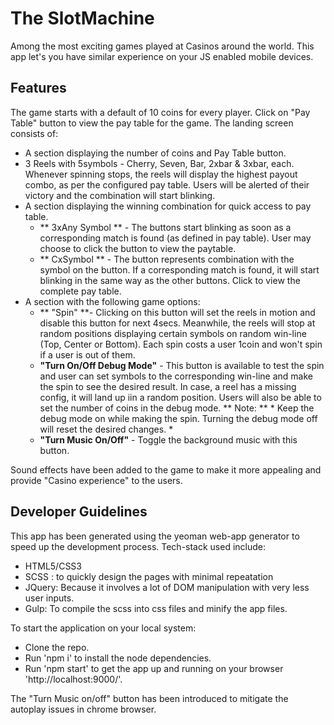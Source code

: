 # The SlotMachine
  Among the most exciting games played at Casinos around the world. This app let's you have similar experience on your JS enabled mobile devices.

## Features
  The game starts with a default of 10 coins for every player. Click on "Pay Table" button to view the pay table for the game. The landing screen consists of:
  - A section displaying the number of coins and Pay Table button.
  - 3 Reels with 5symbols - Cherry, Seven, Bar, 2xbar & 3xbar, each. Whenever spinning stops, the reels will display the highest payout combo, as per the configured pay table. Users will be alerted of their victory and the combination will start blinking.
  - A section displaying the winning combination for quick access to pay table.
    - ** 3xAny Symbol **  - The buttons start blinking as soon as a corresponding match is found (as defined in pay table). User may choose to click the button to view the paytable. 
    - ** CxSymbol ** - The button represents combination with the symbol on the button. If a corresponding match is found, it will start blinking in the same way as the other buttons. Click to view the complete pay table.
  - A section with the following game options:
    - ** "Spin" **- Clicking on this button will set the reels in motion and disable this button for next 4secs. Meanwhile, the reels will stop at random positions displaying certain symbols on random win-line (Top, Center or Bottom). Each spin costs a user 1coin and won't spin if a user is out of them.
    - **"Turn On/Off Debug Mode"**  - This button is available to test the spin and user can set symbols to the corresponding win-line and make the spin to see the desired result. In case, a reel has a missing config, it will land up iin a random position. Users will also be able to set the number of coins in the debug mode. ** Note: ** * Keep the debug mode on while making the spin. Turning the debug mode off will reset the desired changes. * 
    - **"Turn Music On/Off"** - Toggle the background music with this button.

  Sound effects have been added to the game to make it more appealing and provide "Casino experience" to the users.
  
## Developer Guidelines
  This app has been generated using the yeoman web-app generator to speed up the development process. Tech-stack used include:
  - HTML5/CSS3
  - SCSS : to quickly design the pages with minimal repeatation
  - JQuery: Because it involves a lot of DOM manipulation with very less user inputs.
  - Gulp: To compile the scss into css files and minify the app files.

  To start the application on your local system:
  - Clone the repo.
  - Run 'npm i' to install the node dependencies.
  - Run 'npm start' to get the app up and running on your browser 'http://localhost:9000/'.

  The "Turn Music on/off" button has been introduced to mitigate the autoplay issues in chrome browser.
 
